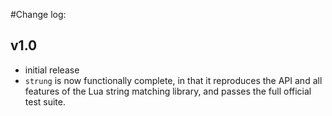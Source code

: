 #Change log:

## v1.0

* initial release
* `strung` is now functionally complete, in that it reproduces the API and all features of the Lua string matching library, and passes the full official test suite.
